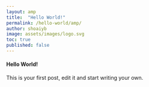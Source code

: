 ```yaml
---
layout: amp
title:  "Hello World!"
permalink: /hello-world/amp/
author: shoaiyb
image: assets/images/logo.svg
toc: true
published: false
---
```


#### Hello World!
This is your first post, edit it and start writing your own.

